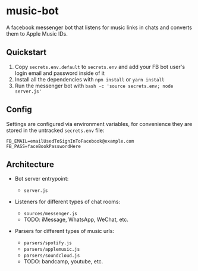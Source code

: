 # music-bot
A facebook messenger bot that listens for music links in chats and converts them to Apple Music IDs.


## Quickstart

1. Copy `secrets.env.default` to `secrets.env` and add your FB bot user's login email and password inside of it
2. Install all the dependencies with `npm install` or `yarn install`
3. Run the messenger bot with `bash -c 'source secrets.env; node server.js'`


## Config

Settings are configured via environment variables, for convenience they are stored in the untracked `secrets.env` file:

```dotenv
FB_EMAIL=emailUsedToSignInToFacebook@example.com
FB_PASS=faceBookPasswordHere
```


## Architecture

- Bot server entrypoint:
    + `server.js`

- Listeners for different types of chat rooms:
    + `sources/messenger.js`
    + TODO: iMessage, WhatsApp, WeChat, etc.

- Parsers for different types of music urls:
    + `parsers/spotify.js`
    + `parsers/applemusic.js`
    + `parsers/soundcloud.js`
    + TODO: bandcamp, youtube, etc.
